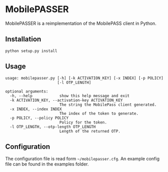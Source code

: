 MobilePASSER
============

MobilePASSER is a reimplementation of the MobilePASS client in Python.

Installation
------------

```
python setup.py install
```

Usage
-----

```
usage: mobilepasser.py [-h] [-k ACTIVATION_KEY] [-x INDEX] [-p POLICY]
                       [-l OTP_LENGTH]

optional arguments:
  -h, --help            show this help message and exit
  -k ACTIVATION_KEY, --activation-key ACTIVATION_KEY
                        The string the MobilePass client generated.
  -x INDEX, --index INDEX
                        The index of the token to generate.
  -p POLICY, --policy POLICY
                        Policy for the token.
  -l OTP_LENGTH, --otp-length OTP_LENGTH
                        Length of the returned OTP.
```

Configuration
-------------
The configuration file is read form `~/mobilepasser.cfg`. An example config file can be found in the examples folder.
